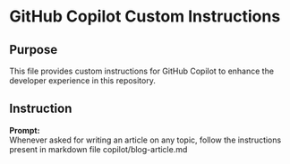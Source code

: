 # GitHub Copilot Custom Instructions

## Purpose
This file provides custom instructions for GitHub Copilot to enhance the developer experience in this repository.

## Instruction
**Prompt:**  
Whenever asked for writing an article on any topic, follow the instructions present in markdown file copilot/blog-article.md